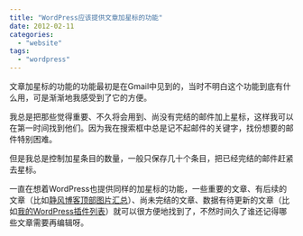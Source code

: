 ```yaml
---
title: "WordPress应该提供文章加星标的功能"
date: 2012-02-11
categories: 
  - "website"
tags: 
  - "wordpress"
---
```


文章加星标的功能的功能最初是在Gmail中见到的，当时不明白这个功能到底有什么用，可是渐渐地我感受到了它的方便。

我总是把那些觉得重要、不久将会用到、尚没有完结的邮件加上星标，这样我可以在第一时间找到他们。因为我在搜索框中总是记不起邮件的关键字，找份想要的邮件特别困难。

但是我总是控制加星条目的数量，一般只保存几十个条目，把已经完结的邮件赶紧去星标。

一直在想着WordPress也提供同样的加星标的功能，一些重要的文章、有后续的文章（比如[静风博客顶部图片汇总](https://www.jfsay.com/archives/477.html "静风博客顶部图片汇总")）、尚未完结的文章、数据有待更新的文章（比如[我的WordPress插件列表](http://www.jfsay.com/archives/251.html "我的WordPress插件列表")）就可以很方便地找到了，不然时间久了谁还记得哪些文章需要再编辑呀。
